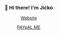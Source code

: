 <h3 align="center">👋 Hi there! I'm Jićko</h3>
<p align="center">
  <a href="https://g0crypt0.cf">Website</a>
</p>

<p align="center">
  <a href="https://paypal.me/j1cko">PAYpAL.ME</a>
</p>
